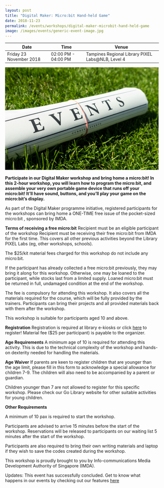 ```yaml
---
layout: post
title: "Digital Maker: Micro:bit Hand-held Game"
date: 2018-11-23
permalink: /events/workshops/digital-maker-microbit-hand-held-game
image: /images/events/generic-event-image.jpg
---
```


| Date | Time | Venue |
|--------|---|---|
| Friday 23 November 2018 | 02:00 PM - 04:00 PM |  Tampines Regional Library PIXEL Labs@NLB, Level 4 |

![hi](/images/events/generic-event-image.jpg)

**Participate in our Digital Maker workshop and bring home a micro:bit! In this 2-hour workshop, you will learn how to program the micro:bit, and assemble your very own portable game device that runs off your micro:bit! It’ll have sound, buttons, and you’ll play your game on the micro:bit’s display.**

As part of the Digital Maker programme initiative, registered participants for the workshops can bring home a ONE-TIME free issue of the pocket-sized micro:bit , sponsored by IMDA.

**Terms of receiving a free micro:bit**
Recipient must be an eligible participant of the workshop
Recipient must be receiving their free micro:bit from IMDA for the first time. This covers all other previous activities beyond the Library PIXEL Labs (eg, other workshops, schools).

The $25/kit material fees charged for this workshop do not include any micro:bit.

If the participant has already collected a free micro:bit previously, they may bring it along for this workshop. Otherwise, one may be loaned to the participant, while stocks last from a limited supply. Loaned micro:bit must be returned in full, undamaged condition at the end of the workshop.

The fee is compulsory for attending this workshop. It also covers all the materials required for the course, which will be fully provided by the trainers. Participants can bring their projects and all provided materials back with them after the workshop.

This workshop is suitable for participants aged 10 and above.


**Registration**
Registration is required at library e-kiosks or click <a href="https://www.nlb.gov.sg/golibrary2/e/microbit-hand-held-gamepixel-labsnlb-86758910" target="_blank">here</a> to register! Material fee ($25 per participant) is payable to the organizer.

**Age Requirements**
A minimum age of 10 is required for attending this activity. This is due to the technical complexity of the workshop and hands-on dexterity needed for handling the materials.

**Age Waiver**
If parents are keen to register children that are younger than the age limit, please fill in this form to acknowledge a special allowance for children 7-9. The children will also need to be accompanied by a parent or guardian.

Children younger than 7 are not allowed to register for this specific workshop. Please check our Go Library website for other suitable activities for young children.

**Other Requirements**

A minimum of 10 pax is required to start the workshop.

Participants are advised to arrive 15 minutes before the start of the workshop. Reservations will be released to participants on our waiting list 5 minutes after the start of the workshop.

Participants are also required to bring their own writing materials and laptop if they wish to save the codes created during the workshop.

This workshop is proudly brought to you by Info-communications Media Development Authority of Singapore (IMDA).

Updates: This event has successfully concluded. Get to know what happens in our events by checking out our features <a href="" target="_blank">here</a>
